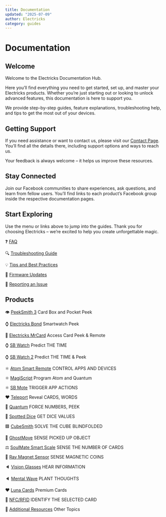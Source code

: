 ```yaml
---
title: Documentation
updated: "2025-07-09"
author: Electricks
category: guides
---
```


# Documentation

## Welcome

 
 
 
 
 Welcome to the Electricks Documentation Hub.

Here you’ll find everything you need to get started, set up, and master your Electricks products. Whether you’re just starting out or looking to unlock advanced features, this documentation is here to support you.

We provide step-by-step guides, feature explanations, troubleshooting help, and tips to get the most out of your devices.

 
 
 
 
 ## Getting Support

 
 
 
 
 If you need assistance or want to contact us, please visit our [Contact Page](https://electricks.info/contact-us/). You’ll find all the details there, including support options and ways to reach us.

Your feedback is always welcome – it helps us improve these resources.

 
 
 
 
 ## Stay Connected

 
 
 
 
 Join our Facebook communities to share experiences, ask questions, and learn from fellow users. You’ll find links to each product’s Facebook group inside the respective documentation pages.

 
 
 
 
 ## Start Exploring

 
 
 
 
 Use the menu or links above to jump into the guides. Thank you for choosing Electricks – we’re excited to help you create unforgettable magic.

 
 
 
 
 
 
 
 ❓ [FAQ](https://electricks.info/docs/misc/faq/)

🔍 [Troubleshooting Guide](https://electricks.info/docs/misc/troubleshooting/)

💡 [Tips and Best Practices](https://electricks.info/docs/misc/tips/)

🔄 [Firmware Updates](https://electricks.info/docs/misc/firmware/)

🛟 [Reporting an Issue](https://electricks.info/docs/misc/get-help/)

 
 
 
 
 ## Products

 
 
 
 
 👁️ [PeekSmith 3](https://electricks.info/docs/peeksmith-3/) Card Box and Pocket Peek

⌚ [Electricks Bond](https://electricks.info/docs/bond/) Smartwatch Peek

🪪 [Electricks MrCard](https://electricks.info/docs/mrcard/) Access Card Peek & Remote

 
 
 
 
 ⌚️ [SB Watch](https://electricks.info/docs/sbwatch/)
Predict THE TIME

⌚️ [SB Watch 2](https://electricks.info/docs/sb-watch-2/)
Predict THE TIME & Peek

 
 
 
 
 ⚛️ [Atom Smart Remote](https://electricks.info/docs/atom-remote/)
CONTROL APPS AND DEVICES

⚛️ [MagiScript](https://electricks.info/docs/magiscript/)
Program Atom and Quantum

⚛️ [SB Mote](https://electricks.info/docs/sbmote/)
TRIGGER APP ACTIONS

♥️ [Teleport](https://electricks.info/docs/electricks-teleport/)
Reveal CARDS, WORDS

🔢 [Quantum](https://electricks.info/docs/quantum/)
FORCE NUMBERS, PEEK

🎲 [Spotted Dice](https://electricks.info/docs/spotted-dice/)
GET DICE VALUES

🟩 [CubeSmith](https://electricks.info/docs/cubesmith/)
SOLVE THE CUBE BLINDFOLDED

👻 [GhostMove](https://electricks.info/docs/ghostmove/)
SENSE PICKED UP OBJECT

⚖️ [SoulMate Smart Scale](https://electricks.info/docs/soulmate/)
SENSE THE NUMBER OF CARDS

🧲 [Ray Magnet Sensor](https://electricks.info/docs/ray/)
SENSE MAGNETIC COINS

🔈 [Vision Glasses](https://electricks.info/docs/vision/)
HEAR INFORMATION

🔈 [Mental Wave](https://electricks.info/docs/mental-wave/)
PLANT THOUGHTS

♥️ [Luna Cards](https://electricks.info/docs/lunacards/)
Premium Cards

🎴 [NFC/RFID](https://electricks.info/docs/nfc-rfid/)
IDENTIFY THE SELECTED CARD

🧩 [Additional Resources](https://electricks.info/docs/misc/)
Other Topics